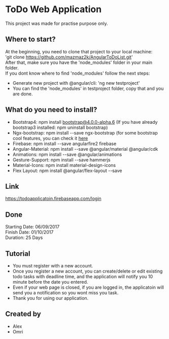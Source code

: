 # ToDo Web Application

This project was made for practise purpose only.

## Where to start?
At the beginning, you need to clone that project to your local machine:<br/>
'git clone https://github.com/mazmaz2k/AngularToDoList.git' <br/>
After that, make sure you have the 'node_modules' folder in your main folder. </br>
If you dont know where to find 'node_modules' follow the next steps:
  * Generate new project with @angular/cli: 'ng new testproject'
  * You can find the 'node_modules' in testproject folder, copy that and you are done.

## What do you need to install?

* Bootstrap4: npm install bootstrap@4.0.0-alpha.6 (If you have already bootstrap3 installed: npm uninstall bootstrap)
* Ngx-bootstrap: npm install --save ngx-bootstrap (for some bootstrap cool features, you can check it [here](https://valor-software.com/ngx-bootstrap/index-bs4.html#/)
* Firebase: npm install --save angularfire2 firebase
* Angular-Material: npm install --save @angular/material @angular/cdk
* Animations: npm install --save @angular/animations
* Gesture-Support: npm install --save hammerjs
* Material-Icons: npm install material-design-icons
* Flex Layout: npm install @angular/flex-layout --save

## Link

https://todoapplicatoin.firebaseapp.com/login

## Done

Starting Date: 06/09/2017<br>
Finish Date: 01/10/2017<br>
Duration: 25 Days

## Tutorial

* You must register with a new account.
* Once you register a new account, you can create/delete or edit existing todo tasks 
 with deadline time, and the application will notify you 10 minute before 
the date you entered.
* Even if your web page is closed, if you are logged in, the applicatoin will
send you a notification so you wont miss you task.
* Thank you for using our application.


## Created by

* Alex<br>
* Omri
